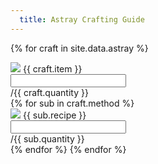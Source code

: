 ```yaml
---
  title: Astray Crafting Guide
---
```


<div class="progress">
  <div class="progress-bar" role="progressbar" aria-valuenow="15" aria-valuemin="0" aria-valuemax="100"></div>
  <div class="progress-bar bg-success" role="progressbar"  aria-valuenow="30" aria-valuemin="0" aria-valuemax="100"></div>
  <div class="progress-bar bg-info" role="progressbar" aria-valuenow="20" aria-valuemin="0" aria-valuemax="100"></div>
</div>


{% for craft in site.data.astray %}
<div class="input-group my-3">
<div class="input-group-prepend">
<span class="input-group-text"><img src="/assets/icons/{{ craft.icon }}.png"> {{ craft.item }}</span>
</div>  
<input type="text" class="form-control" aria-label="{{ craft.item }}" aria-describedby="basic-addon2">
<div class="input-group-append">
<span class="input-group-text" id="basic-addon2">/{{ craft.quantity }}</span>
</div>
</div>
{% for sub in craft.method %}
<div class="input-group my-3 ml-5 w-75">
<div class="input-group-prepend">
<span class="input-group-text"><img src="/assets/icons/{{ sub.icon }}.png"> {{ sub.recipe }}</span>
</div>  
<input type="text" class="form-control" aria-label="{{ sub.recipe }}" aria-describedby="basic-addon2">
<div class="input-group-append">
<span class="input-group-text" id="basic-addon2">/{{ sub.quantity }}</span>
</div>
</div>
{% endfor %}
{% endfor %}

